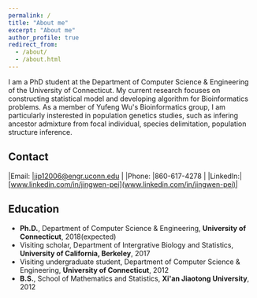 ```yaml
---
permalink: /
title: "About me"
excerpt: "About me"
author_profile: true
redirect_from: 
  - /about/
  - /about.html
---
```


I am a PhD student at the Department of Computer Science & Engineering of the University of Connecticut. My current research focuses on constructing statistical model and developing algorithm for Bioinformatics problems. As a member of Yufeng Wu's Bioinformatics group, I am particularly insterested in population genetics studies, such as infering ancestor admixture from focal individual, species delimitation, population structure inference.

Contact
------

|Email:   |jip12006@engr.uconn.edu        |
|Phone:   |860-617-4278                   |
|LinkedIn:|[www.linkedin.com/in/jingwen-pei](www.linkedin.com/in/jingwen-pei)|

Education
------

* **Ph.D.**, Department of Computer Science & Engineering, **University of Connecticut**, 2018(expected)
* Visiting scholar, Department of Intergrative Biology and Statistics, **University of California, Berkeley**, 2017
* Visiting undergraduate student, Department of Computer Science & Engineering, **University of Connecticut**, 2012
* **B.S.**, School of Mathematics and Statistics, **Xi'an Jiaotong University**, 2012

